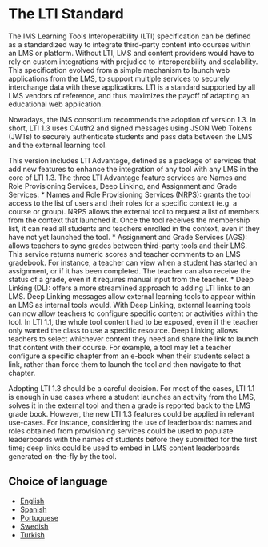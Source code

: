 # The LTI Standard


The IMS Learning Tools Interoperability (LTI) specification can be defined as a standardized way to integrate third-party content into courses within an LMS or platform. Without LTI, LMS and content providers would have to rely on custom integrations with prejudice to interoperability and scalability.
This specification evolved from a simple mechanism to launch web applications
from the LMS, to support multiple services to securely interchange data with these applications. 
LTI is a standard supported by all LMS vendors of reference, and thus maximizes the
payoff of adapting an educational web application.


Nowadays, the IMS consortium recommends the adoption of version 1.3. In short, LTI 1.3 uses OAuth2 and signed messages using JSON Web Tokens (JWTs) to securely authenticate students and pass data between the LMS and the external learning tool. 

This version includes LTI Advantage, defined as a package of services that add new features to enhance the integration of any tool with any LMS in the core of LTI 1.3. The three LTI Advantage feature services are Names and Role Provisioning Services, Deep Linking, and Assignment and Grade Services:
    * Names and Role Provisioning Services (NRPS): grants the tool access to the list of users and their roles for a specific context (e.g. a course or group). NRPS allows the external tool to request a list of members from the context that launched it. Once the tool receives the membership list, it can read all students and teachers enrolled in the context, even if they have not yet launched the tool. 
    * Assignment and Grade Services (AGS): allows teachers to sync grades between third-party tools and their LMS. This service returns numeric scores and teacher comments to an LMS gradebook. For instance, a teacher can view when a student has started an assignment, or if it has been completed. The teacher can also receive the status of a grade, even if it requires manual input from the teacher.
    * Deep Linking (DL): offers a more streamlined approach to adding LTI links to an LMS. Deep Linking messages allow external learning tools to appear within an LMS as internal tools would. With Deep Linking, external learning tools can now allow teachers to configure specific content or activities within the tool. In LTI 1.1, the whole tool content had to be exposed, even if the teacher only wanted the class to use a specific resource. Deep Linking allows teachers to select whichever content they need and share the link to launch that content with their course. For example, a tool may let a teacher configure a specific chapter from an e-book when their students select a link, rather than force them to launch the tool and then navigate to that chapter.
    
Adopting LTI 1.3 should be a careful decision. For most of the cases, LTI 1.1 is enough in use cases where a student launches an activity from the LMS, solves it in the external tool and then a grade is reported back to the LMS grade book. However, the new LTI 1.3 features could be applied in relevant use-cases. For instance, considering the use of leaderboards: names and roles obtained from provisioning services could be used to populate leaderboards with the names of students before they submitted for the first time; deep links could be used to embed in LMS content leaderboards generated on-the-fly by the tool.


## Choice of language
- [English](README.md)
- [Spanish](README_es.md)
- [Portuguese](README_pt.md)
- [Swedish](README_sv.md)
- [Turkish](README_tr.md)
